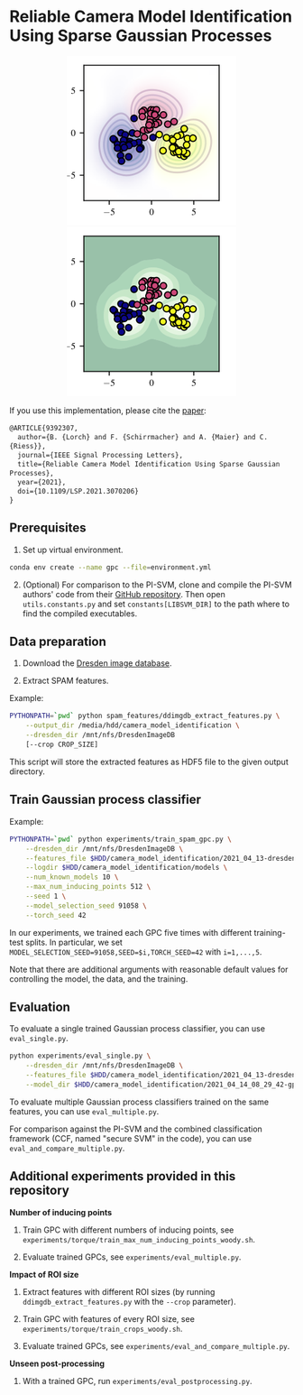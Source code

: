 # Reliable Camera Model Identification Using Sparse Gaussian Processes

<p align="center">
    <img src="assets/toy_example_2d_gpc.png" alt="Prediction" />
    <img src="assets/toy_example_2d_gpc_variance.png" alt="Predictive variance" />
</p>

If you use this implementation, please cite the [paper](https://ieeexplore.ieee.org/abstract/document/9392307): 

```
@ARTICLE{9392307,
  author={B. {Lorch} and F. {Schirrmacher} and A. {Maier} and C. {Riess}},
  journal={IEEE Signal Processing Letters}, 
  title={Reliable Camera Model Identification Using Sparse Gaussian Processes}, 
  year={2021},
  doi={10.1109/LSP.2021.3070206}
}
```

## Prerequisites

1. Set up virtual environment.

```bash
conda env create --name gpc --file=environment.yml
```

2. (Optional) For comparison to the PI-SVM, clone and compile the PI-SVM authors' code from their [GitHub repository](https://github.com/ljain2/libsvm-openset).
Then open `utils.constants.py` and set `constants[LIBSVM_DIR]` to the path where to find the compiled executables.

## Data preparation

1. Download the [Dresden image database](http://forensics.inf.tu-dresden.de/).

2. Extract SPAM features.

Example:
```bash
PYTHONPATH=`pwd` python spam_features/ddimgdb_extract_features.py \
    --output_dir /media/hdd/camera_model_identification \
    --dresden_dir /mnt/nfs/DresdenImageDB
    [--crop CROP_SIZE]
```

This script will store the extracted features as HDF5 file to the given output directory.

## Train Gaussian process classifier

Example:
```bash
PYTHONPATH=`pwd` python experiments/train_spam_gpc.py \
    --dresden_dir /mnt/nfs/DresdenImageDB \
    --features_file $HDD/camera_model_identification/2021_04_13-dresden_spam_features_crop_full_resolution.h5 \
    --logdir $HDD/camera_model_identification/models \
    --num_known_models 10 \
    --max_num_inducing_points 512 \
    --seed 1 \
    --model_selection_seed 91058 \
    --torch_seed 42
```

In our experiments, we trained each GPC five times with different training-test splits. In particular, we set `MODEL_SELECTION_SEED=91058,SEED=$i,TORCH_SEED=42` with `i=1,...,5`.

Note that there are additional arguments with reasonable default values for controlling the model, the data, and the training.

## Evaluation

To evaluate a single trained Gaussian process classifier, you can use `eval_single.py`.

```bash
python experiments/eval_single.py \
    --dresden_dir /mnt/nfs/DresdenImageDB \
    --features_file $HDD/camera_model_identification/2021_04_13-dresden_spam_features_crop_full_resolution.h5 \
    --model_dir $HDD/camera_model_identification/2021_04_14_08_29_42-gpc
```

To evaluate multiple Gaussian process classifiers trained on the same features, you can use `eval_multiple.py`.

For comparison against the PI-SVM and the combined classification framework (CCF, named "secure SVM" in the code), you can use `eval_and_compare_multiple.py`.

## Additional experiments provided in this repository

**Number of inducing points**

1. Train GPC with different numbers of inducing points, see `experiments/torque/train_max_num_inducing_points_woody.sh`.

2. Evaluate trained GPCs, see `experiments/eval_multiple.py`.

**Impact of ROI size**

1. Extract features with different ROI sizes (by running `ddimgdb_extract_features.py` with the `--crop` parameter).

2. Train GPC with features of every ROI size, see `experiments/torque/train_crops_woody.sh`.

3. Evaluate trained GPCs, see `experiments/eval_and_compare_multiple.py`.

**Unseen post-processing**

1. With a trained GPC, run `experiments/eval_postprocessing.py`.

